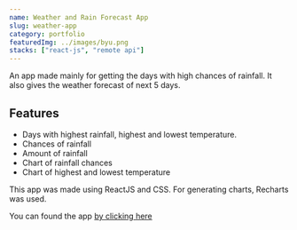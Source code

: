```yaml
---
name: Weather and Rain Forecast App
slug: weather-app
category: portfolio
featuredImg: ../images/byu.png
stacks: ["react-js", "remote api"]
---
```


An app made mainly for getting the days with high chances of rainfall. It also gives the weather forecast of next 5 days.

## Features

- Days with highest rainfall, highest and lowest temperature.
- Chances of rainfall
- Amount of rainfall
- Chart of rainfall chances
- Chart of highest and lowest temperature

This app was made using ReactJS and CSS. For generating charts, Recharts was used.

You can found the app [by clicking here](https://imranmollajoy.github.io/bring-your-umbrella/)
